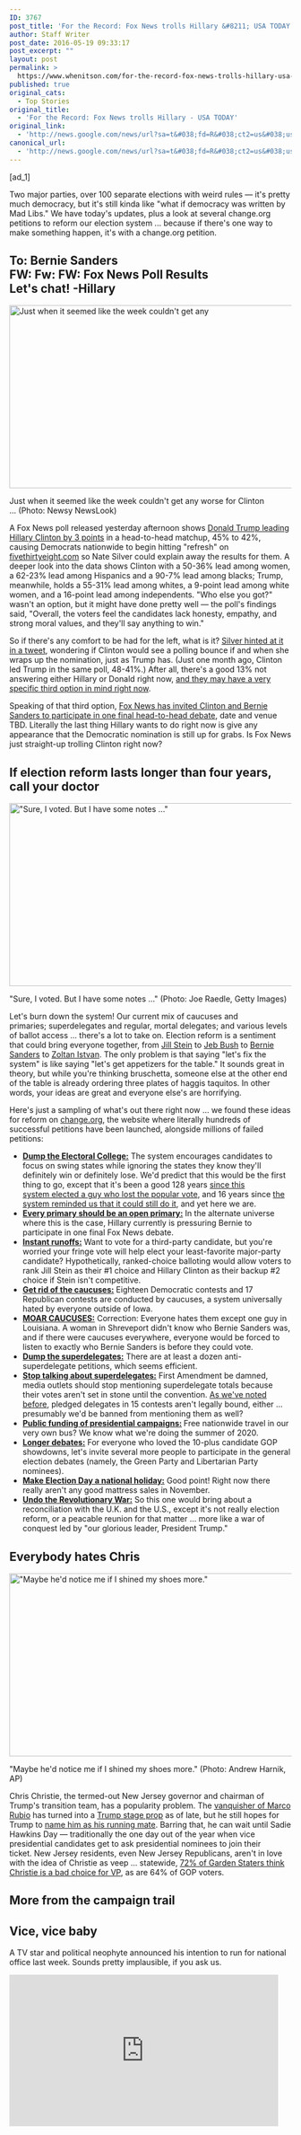 ```yaml
---
ID: 3767
post_title: 'For the Record: Fox News trolls Hillary &#8211; USA TODAY'
author: Staff Writer
post_date: 2016-05-19 09:33:17
post_excerpt: ""
layout: post
permalink: >
  https://www.whenitson.com/for-the-record-fox-news-trolls-hillary-usa-today/
published: true
original_cats:
  - Top Stories
original_title:
  - 'For the Record: Fox News trolls Hillary - USA TODAY'
original_link:
  - 'http://news.google.com/news/url?sa=t&#038;fd=R&#038;ct2=us&#038;usg=AFQjCNE7CsKeVuqsGjQNW6YvfEQ8m_tE8w&#038;clid=c3a7d30bb8a4878e06b80cf16b898331&#038;cid=52779110703955&#038;ei=WIg9V6C_H5KBhQGe86qYCw&#038;url=http://www.usatoday.com/story/news/politics/onpolitics/2016/05/19/record-fox-news-trolls-hillary/84578640/'
canonical_url:
  - 'http://news.google.com/news/url?sa=t&#038;fd=R&#038;ct2=us&#038;usg=AFQjCNE7CsKeVuqsGjQNW6YvfEQ8m_tE8w&#038;clid=c3a7d30bb8a4878e06b80cf16b898331&#038;cid=52779110703955&#038;ei=WIg9V6C_H5KBhQGe86qYCw&#038;url=http://www.usatoday.com/story/news/politics/onpolitics/2016/05/19/record-fox-news-trolls-hillary/84578640/'
---
```

 [ad_1]
<br><div role="main" itemprop="articleBody" readability="94.799405436014"><!-- cxenseparse_start --><p>Two major parties, over 100 separate elections with weird rules — it's pretty much democracy, but it's still kinda like "what if democracy was written by Mad Libs." We have today's updates, plus a look at several change.org petitions to reform our election system ... because if there's one way to make something happen, it's with a change.org petition.</p><h2 class="presto-h2"><strong>To: Bernie Sanders<br/>&#13;
FW: Fw: FW: Fox News Poll Results</strong><br/>&#13;
Let's chat! -Hillary</h2><div id="module-position-PC47LIK5dZ8" class="story-asset image-asset" readability="31"><aside itemprop="associatedMedia" itemscope="" itemtype="http://schema.org/ImageObject" class="wide single-photo" readability="2"><img itemprop="url" src="http://www.gannett-cdn.com/-mm-/d3168f2a7fa3ef3f259ae20ad49ecb47fdbbcb7e/c=1-0-636-359&amp;r=x329&amp;c=580x326/local/-/media/2016/05/19/USATODAY/USATODAY/635992300262880508-29906170001-4869306898001-4869252299001-vs.jpg" alt="Just when it seemed like the week couldn't get any" width="580" height="326" data-mycapture-src="http://www.whenitson.com/wp-content/uploads/2016/05/For-the-Record-Fox-News-trolls-Hillary-USA-TODAY.jpg"/><meta itemprop="name" content="635992300262880508-29906170001-4869306898001-4869252299001-vs.jpg"/><meta itemprop="height" content="326"/><meta itemprop="width" content="580"/><p>Just when it seemed like the week couldn't get any worse for Clinton ...<meta itemprop="copyrightHolder" content="Newsy NewsLook"/> <span class="credit">(Photo: Newsy NewsLook)</span></p></aside></div><p>A Fox News poll released yesterday afternoon shows <a href="http://www.usatoday.com/story/news/politics/onpolitics/2016/05/18/trump-pulls-ahead-clinton-new-national-poll/84567376/">Donald Trump leading Hillary Clinton by 3 points</a> in a head-to-head matchup, 45% to 42%, causing Democrats nationwide to begin hitting "refresh" on <a href="http://www.fivethirtyeight.com">fivethirtyeight.com</a> so Nate Silver could explain away the results for them. A deeper look into the data shows Clinton with a 50-36% lead among women, a 62-23% lead among Hispanics and a 90-7% lead among blacks; Trump, meanwhile, holds a 55-31% lead among whites, a 9-point lead among white women, and a 16-point lead among independents. "Who else you got?" wasn't an option, but it might have done pretty well — the poll's findings said, "Overall, the voters feel the candidates lack honesty, empathy, and strong moral values, and they'll say anything to win."</p><p>So if there's any comfort to be had for the left, what is it? <a href="https://twitter.com/NateSilver538/status/733067524150034432">Silver hinted at it in a tweet</a>, wondering if Clinton would see a polling bounce if and when she wraps up the nomination, just as Trump has. (Just one month ago, Clinton led Trump in the same poll, 48-41%.) After all, there's a good 13% not answering either Hillary or Donald right now, <a href="http://www.usatoday.com/story/money/columnist/rieder/2016/05/18/rieder-yo-media-dems-still-have-race/84539630/">and they may have a very specific third option in mind right now</a>.</p><p>Speaking of that third option, <a href="http://www.usatoday.com/story/news/politics/onpolitics/2016/05/18/sanders-calls-clinton-join-him-fox-debate/84556772/">Fox News has invited Clinton and Bernie Sanders to participate in one final head-to-head debate</a>, date and venue TBD. Literally the last thing Hillary wants to do right now is give any appearance that the Democratic nomination is still up for grabs. Is Fox News just straight-up trolling Clinton right now?</p><h2 class="presto-h2"><strong>If election reform lasts longer than four years, call your doctor</strong></h2><div id="module-position-PC47LILbtx0" class="story-asset image-asset" readability="32"><aside itemprop="associatedMedia" itemscope="" itemtype="http://schema.org/ImageObject" class="wide single-photo" readability="4"><img itemprop="url" src="http://www.gannett-cdn.com/-mm-/68240dde1e4a08108547fbd35f223e24609d790a/c=0-112-640-474&amp;r=x329&amp;c=580x326/local/-/media/2016/05/19/USATODAY/USATODAY/635992296263638872-635821469983371114-mastio.JPG" alt="&quot;Sure, I voted. But I have some notes ...&quot;" width="580" height="326" data-mycapture-src="http://www.whenitson.com/wp-content/uploads/2016/05/For-the-Record-Fox-News-trolls-Hillary-USA-TODAY.JPG"/><meta itemprop="name" content="635992296263638872-635821469983371114-mastio.JPG"/><meta itemprop="height" content="326"/><meta itemprop="width" content="580"/><p>"Sure, I voted. But I have some notes ..."<meta itemprop="copyrightHolder" content="Joe Raedle, Getty Images"/> <span class="credit">(Photo: Joe Raedle, Getty Images)</span></p></aside></div><p>Let's burn down the system! Our current mix of caucuses and primaries; superdelegates and regular, mortal delegates; and various levels of ballot access ... there's a lot to take on. Election reform is a sentiment that could bring everyone together, from <a href="http://www.jill2016.com/about">Jill Stein</a> to <a href="http://usatoday30.usatoday.com/news/politics/2001-05-09-florida.htm">Jeb Bush</a> to <a href="http://feelthebern.org/bernie-sanders-on-political-and-electoral-reform/">Bernie Sanders</a> to <a href="http://zoltanistvan.com/Platform.html">Zoltan Istvan</a>. The only problem is that saying "let's fix the system" is like saying "let's get appetizers for the table." It sounds great in theory, but while you're thinking bruschetta, someone else at the other end of the table is already ordering three plates of haggis taquitos. In other words, your ideas are great and everyone else's are horrifying.</p><p>Here's just a sampling of what's out there right now ... we found these ideas for reform on <a href="http://www.change.org">change.org</a>, the website where literally hundreds of successful petitions have been launched, alongside millions of failed petitions:</p><div><ul><li><strong><a href="https://www.change.org/p/u-s-senate-abolish-the-electoral-college">Dump the Electoral College:</a></strong> The system encourages candidates to focus on swing states while ignoring the states they know they'll definitely win or definitely lose. We'd predict that this would be the first thing to go, except that it's been a good 128 years <a href="http://www.270towin.com/1888_Election/">since this system elected a guy who lost the popular vote</a>, and 16 years since <a href="http://www.270towin.com/2000_Election/">the system reminded us that it could still do it</a>, and yet here we are.</li><li><a href="https://www.change.org/p/include-unaffiliated-voters-in-primaries?source_location=topic_page"><strong>Every primary should be an open primary:</strong></a> In the alternate universe where this is the case, Hillary currently is pressuring Bernie to participate in one final Fox News debate.</li><li><strong><a href="https://www.change.org/p/get-instant-runoff-voting-in-your-state">Instant runoffs:</a></strong> Want to vote for a third-party candidate, but you're worried your fringe vote will help elect your least-favorite major-party candidate? Hypothetically, ranked-choice balloting would allow voters to rank Jill Stein as their #1 choice and Hillary Clinton as their backup #2 choice if Stein isn't competitive.</li><li><strong><a href="https://www.change.org/p/the-democratic-party-change-all-democratic-party-caucuses-to-primaries">Get rid of the caucuses:</a></strong><em> </em>Eighteen Democratic contests and 17 Republican contests are conducted by caucuses, a system universally hated by everyone outside of Iowa.</li><li><strong><a href="https://www.change.org/p/john-edwards-la-democratic-party-change-to-caucuses">MOAR CAUCUSES:</a></strong> Correction: Everyone hates them except one guy in Louisiana. A woman in Shreveport didn't know who Bernie Sanders was, and if there were caucuses everywhere, everyone would be forced to listen to exactly who Bernie Sanders is before they could vote.</li><li><strong><a href="https://www.change.org/p/debbie-wasserman-schultz-remove-superdelegates-from-the-democratic-nomination">Dump the superdelegates:</a></strong> There are at least a dozen anti-superdelegate petitions, which seems efficient.</li><li><strong><a href="https://www.change.org/p/united-states-media-outlets-media-stop-counting-superdelegates-before-they-re-voted">Stop talking about superdelegates:</a></strong> First Amendment be damned, media outlets should stop mentioning superdelegate totals because their votes aren't set in stone until the convention. <a href="http://www.usatoday.com/story/news/politics/onpolitics/2016/03/28/record-how-do-we-sweep-while-our-birds-berning/82332932/">As we've noted before</a>, pledged delegates in 15 contests aren't legally bound, either ... presumably we'd be banned from mentioning them as well?</li><li><strong><a href="https://www.change.org/p/u-s-congress-constitutional-amendment-for-the-public-financing-of-federal-elections-274f89a6-6a74-426a-9f35-7f332c649b06">Public funding of presidential campaigns:</a> </strong>Free nationwide travel in our very own bus? We know what we're doing the summer of 2020. </li><li><strong><a href="https://www.change.org/p/commission-on-presidential-debates-include-all-qualified-candidates-in-2016-presidential-debates">Longer debates:</a></strong> For everyone who loved the 10-plus candidate GOP showdowns, let's invite several more people to participate in the general election debates (namely, the Green Party and Libertarian Party nominees).</li><li><a href="https://www.change.org/p/make-election-day-a-federal-holiday?source_location=topic_page"><strong>Make Election Day a national holiday:</strong></a> Good point! Right now there really aren't any good mattress sales in November.</li><li><strong><a href="https://www.change.org/p/donald-trump-the-usa-to-conquer-england">Undo the Revolutionary War:</a></strong> So this one would bring about a reconciliation with the U.K. and the U.S., except it's not really election reform, or a peacable reunion for that matter ... more like a war of conquest led by "our glorious leader, President Trump."  </li></ul></div><h2 class="presto-h2"><strong>Everybody hates Chris</strong></h2><div id="module-position-PC47LILsiAg" class="story-asset image-asset" readability="31.5"><aside itemprop="associatedMedia" itemscope="" itemtype="http://schema.org/ImageObject" class="wide single-photo" readability="3"><img itemprop="url" src="http://www.gannett-cdn.com/-mm-/367b28e3c574c95a301f29e03450cadad09ef3a2/c=1-0-578-326&amp;r=x329&amp;c=580x326/local/-/media/2016/05/19/USATODAY/USATODAY/635992299152933393-635924685336598026-AP-GOP-2016-Trump.4.jpg" alt="&quot;Maybe he'd notice me if I shined my shoes more.&quot;" width="580" height="326" data-mycapture-src="http://www.whenitson.com/wp-content/uploads/2016/05/1463650397_527_For-the-Record-Fox-News-trolls-Hillary-USA-TODAY.jpg"/><meta itemprop="name" content="635992299152933393-635924685336598026-AP-GOP-2016-Trump.4.jpg"/><meta itemprop="height" content="326"/><meta itemprop="width" content="580"/><p>"Maybe he'd notice me if I shined my shoes more."<meta itemprop="copyrightHolder" content="Andrew Harnik, AP"/> <span class="credit">(Photo: Andrew Harnik, AP)</span></p></aside></div><p>Chris Christie, the termed-out New Jersey governor and chairman of Trump's transition team, has a popularity problem. The <a href="http://www.usatoday.com/story/news/politics/onpolitics/2016/02/06/marco-rubio-chris-christie-debate/79947908/">vanquisher of Marco Rubio</a> has turned into a <a href="http://www.usatoday.com/story/news/politics/onpolitics/2016/03/03/chris-christie-trump-did-not-hold-me-hostage/81272864/">Trump stage prop</a> as of late, but he still hopes for Trump to <a href="http://www.usatoday.com/story/news/politics/onpolitics/2016/05/10/trump-running-mate/84199250/">name him as his running mate</a>. Barring that, he can wait until Sadie Hawkins Day — traditionally the one day out of the year when vice presidential candidates get to ask presidential nominees to join their ticket. New Jersey residents, even New Jersey Republicans, aren't in love with the idea of Christie as veep ... statewide, <a href="http://www.usatoday.com/story/news/politics/onpolitics/2016/05/18/poll-nj-voters-dont-want-christie-vp/84531950/">72% of Garden Staters think Christie is a bad choice for VP</a>, as are 64% of GOP voters.</p><h2 class="presto-h2"><strong>More from the campaign trail</strong></h2><h2 class="presto-h2"><strong>Vice, vice baby</strong></h2><p>A TV star and political neophyte announced his intention to run for national office last week. Sounds pretty implausible, if you ask us.</p><div id="module-position-PC47LIKFGWM" class="story-asset oembed-asset"><div class="blog-oembed-wrap "><p><iframe width="480" height="270" src="https://www.youtube.com/embed/e0d8KtU9r5E?feature=oembed" frameborder="0" allowfullscreen=""/></p></div></div><!-- cxenseparse_end --><p>Read or Share this story: http://usat.ly/1Tp9TTj</p></div>
<br>[ad_2]
<br><a href="http://news.google.com/news/url?sa=t&#038;fd=R&#038;ct2=us&#038;usg=AFQjCNE7CsKeVuqsGjQNW6YvfEQ8m_tE8w&#038;clid=c3a7d30bb8a4878e06b80cf16b898331&#038;cid=52779110703955&#038;ei=WIg9V6C_H5KBhQGe86qYCw&#038;url=http://www.usatoday.com/story/news/politics/onpolitics/2016/05/19/record-fox-news-trolls-hillary/84578640/">Source </a>